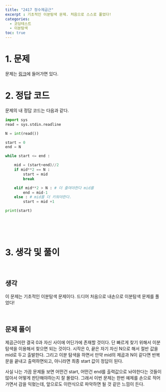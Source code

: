 ```yaml
---
title: "2417 정수제곱근"
excerpt : 기초적인 이분탐색 문제. 처음으로 스스로 풀었다!
categories:
  - 코딩테스트
  - 이분탐색
toc: true
---
```

  
# 1. 문제
문제는 [링크](https://www.acmicpc.net/problem/2417)에 들어가면 있다.

# 2. 정답 코드

문제의 내 정답 코드는 다음과 같다.

```python
import sys
read = sys.stdin.readline

N = int(read())

start = 0
end = N

while start <= end :

    mid = (start+end)//2
    if mid**2 == N :
        start = mid
        break

    elif mid**2 > N : # 더 줄여야한다 mid를
        end = mid-1
    else : # mid를 더 키워야한다.
        start = mid +1

print(start)

```

<br/><br/><br/>

# 3. 생각 및 풀이

<br/> 

## 생각

이 문제는 기초적인 이분탐색 문제이다. 드디어 처음으로 내손으로 이분탐색 문제를 풀었다!

<br/>

## 문제 풀이

제곱근이란 결국 0과 자신 사이에 어딘가에 존재할 것이다. 단 빠르게 찾기 위해서 
이분 탐색을 이용해서 찾으면 되는 것이다. 시작은 0, 끝은 자기 자신 N으로 해서 절반 값을 mid로 두고
출발한다. 그리고 이분 탐색을 하면서 만약 mid의 제곱과 N이 같다면 반복문을 끝내고 출력하면되고,
아니라면 최종 start 값이 정답이 된다.

사실 나는 가끔 문제들 보면 어떤건 start, 어떤건 end를 출력값으로 놔야한다는 것들이 많아서
어떻게 판단해야하는지 잘 몰랐다. 그래서 이번 문제는 한번 예제를 손으로 적어가면서 감을 익혔는데, 
앞으로도 이런식으로 파악하면 될 것 같은 느낌이 든다.